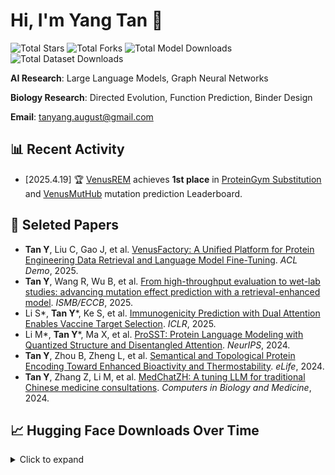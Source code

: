 # Hi, I'm Yang Tan 👋

![Total Stars](https://img.shields.io/badge/Stars-736-blue?logo=github&style=flat-square) <!-- 🔄 stars -->
![Total Forks](https://img.shields.io/badge/Forks-82-blue?logo=github&style=flat-square) <!-- 🔄 forks -->
![Total Model Downloads](https://img.shields.io/badge/Total%20Model%20Downloads-96214-orange?logo=huggingface&style=flat-square) <!-- 🔄 total_hf_models -->
![Total Dataset Downloads](https://img.shields.io/badge/Total%20Dataset%20Downloads-2414-orange?logo=huggingface&style=flat-square) <!-- 🔄 total_hf_datasets -->

**AI Research**: Large Language Models, Graph Neural Networks

**Biology Research**: Directed Evolution, Function Prediction, Binder Design

**Email**: <a href="mailto:tanyang.august@gmail.com">tanyang.august@gmail.com</a>

## 📊 Recent Activity

- [2025.4.19] 🏆 [VenusREM](https://github.com/ai4protein/VenusREM) achieves **1st place** in [ProteinGym Substitution](https://proteingym.org/benchmarks) and [VenusMutHub](https://lianglab.sjtu.edu.cn/muthub/) mutation prediction Leaderboard.

## 🎈 Seleted Papers
- **Tan Y**, Liu C, Gao J, et al. [VenusFactory: A Unified Platform for Protein Engineering Data Retrieval and Language Model Fine-Tuning](https://arxiv.org/abs/2503.15438). *ACL Demo*, 2025.
- **Tan Y**, Wang R, Wu B, et al. [From high-throughput evaluation to wet-lab studies: advancing mutation effect prediction with a retrieval-enhanced model](https://academic.oup.com/bioinformatics/article/41/Supplement_1/i401/8199374). *ISMB/ECCB*, 2025.
- Li S*, **Tan Y***, Ke S, et al. [Immunogenicity Prediction with Dual Attention Enables Vaccine Target Selection](https://openreview.net/forum?id=hWmwL9gizZ). *ICLR*, 2025.
- Li M*, **Tan Y***, Ma X, et al. [ProSST: Protein Language Modeling with Quantized Structure and Disentangled Attention](https://openreview.net/forum?id=4Z7RZixpJQ&referrer=%5Bthe%20profile%20of%20Bozitao%20Zhong%5D(%2Fprofile%3Fid%3D~Bozitao_Zhong1)). *NeurIPS*, 2024.
- **Tan Y**, Zhou B, Zheng L, et al. [Semantical and Topological Protein Encoding Toward Enhanced Bioactivity and Thermostability](https://elifesciences.org/reviewed-preprints/98033). *eLife*, 2024.
- **Tan Y**, Zhang Z, Li M, et al. [MedChatZH: A tuning LLM for traditional Chinese medicine consultations](https://www.sciencedirect.com/science/article/pii/S0010482524003743). *Computers in Biology and Medicine*, 2024.

## 📈 Hugging Face Downloads Over Time

<details>
<summary>Click to expand</summary>

<img src="hf_downloads_chart.png" alt="Download Chart" width="100%">

</details>
